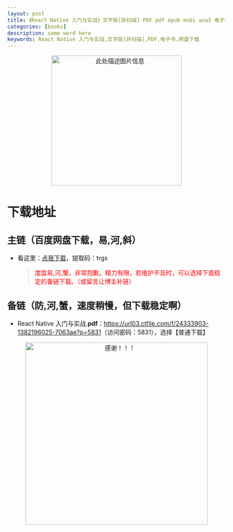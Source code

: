 ```yaml
---
layout: post
title: 《React Native 入门与实战》文字版[非扫描] PDF pdf epub mobi azw3 电子书网盘下载
categories: [books]
description: some word here
keywords: React Native 入门与实战,文字版[非扫描],PDF,电子书,网盘下载
---
```


<div align="center"><img src="https://pic.imgdb.cn/item/67063955d29ded1a8c7f989f.png" alt="此处描述图片信息" width="300px" height="auto"></div>

# 下载地址

## 主链（百度网盘下载，易,河,斜）

- 看这里：[点我下载](https://pan.baidu.com/s/1iMXUbSbtZQZjDcqDmnWUyw?pwd=trgs)，提取码：trgs

  > <p style="color:red" >度盘易,河,蟹，非常抱歉。精力有限，若维护不及时，可以选择下面稳定的备链下载。（或留言让博主补链）</p>

## 备链（防,河,蟹，速度稍慢，但下载稳定啊）

- React Native 入门与实战.**pdf**：<https://url03.ctfile.com/f/24333903-1382196025-7063ae?p=5831>（访问密码：5831），选择【普通下载】

<div align="center"><img src="https://pic.imgdb.cn/item/6707df6bd29ded1a8ce37031.gif" alt="感谢！！！" width="420px" height="auto"/></div>
